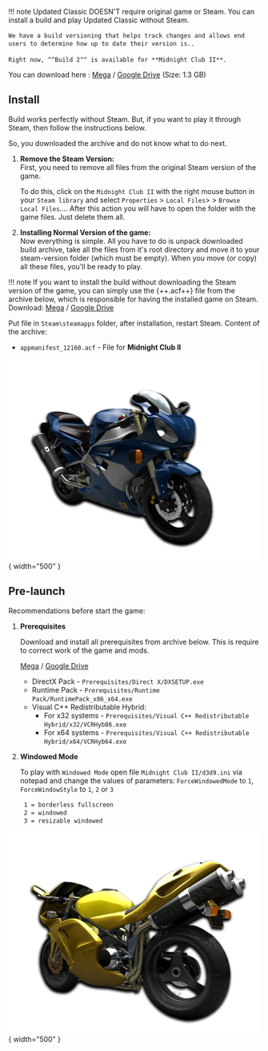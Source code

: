 !!! note
    Updated Classic DOESN'T require original game or Steam. You can install a build and play Updated Classic without Steam.

    We have a build versioning that helps track changes and allows end users to determine how up to date their version is.. 
    
    Right now, ^^Build 2^^ is available for **Midnight Club II**.

You can download here : [Mega](https://mega.nz/file/D5YShK4a#sfpEJFcxNWJEh7RT1dmH8R4wT2aAcua5jnSWjNoMlKU) / [Google Drive](https://drive.google.com/file/d/1PJJPUDWM0pnyXqfYcfxJPz5r8KMkVTD4/edit) (Size: 1.3 GB)

## Install
Build works perfectly without Steam. But, if you want to play it through Steam, then follow the instructions below.    

So, you downloaded the archive and do not know what to do next.

1. **Remove the Steam Version:**  
    First, you need to remove all files from the original Steam version of the game. 

    To do this, click on the `Midnight Club II` with the right mouse button in your `Steam library` and select `Properties` > `Local Files`> > `Browse Local Files`.... After this action you will have to open the folder with the game files. Just delete them all.

2. **Installing Normal Version of the game:**  
Now everything is simple. All you have to do is unpack downloaded build archive, take all the files from it's root directory and move it to your steam-version folder (which must be empty). When you move (or copy) all these files, you'll be ready to play.

!!! note
    If you want to install the build without downloading the Steam version of the game, you can simply use the {++.acf++} file from the archive below, which is responsible for having the installed game on Steam.
Download:
[Mega](https://mega.nz/file/T94BRAAY#l3QVv-L9fFLpylARa99b8qxfCezOXhX65IJaeK1dmdg) / [Google Drive](https://drive.google.com/file/d/1zvAzj9Q1bnq5mZD1e_hqLb3EMoXxdxHy/edit)

Put file in `Steam\steamapps` folder, after installation, restart Steam.
Content of the archive:

- `appmanifest_12160.acf` - File for **Midnight Club II**

![alt](../../assets/mc2/prew_UC_0005-Nousagi.webp){ width="500" }

## Pre-launch

Recommendations before start the game:

1. **Prerequisites**
    
    Download and install all prerequisites from archive below. This is require to correct work of the game and mods.

    [Mega](https://mega.nz/file/T8pBxYoK#BlVBTUS4pJ5sTJogL9Reh82P9YI3UIi09m4iy31l0jg) / [Google Drive](https://drive.google.com/file/d/1OsDwUL2NI4cOGCChPR0gnyFOoa71l2Ea/)
    
    - DirectX Pack - `Prerequisites/Direct X/DXSETUP.exe`
    - Runtime Pack - `Prerequisites/Runtime Pack/RuntimePack_x86_x64.exe`
    - Visual C++ Redistributable Hybrid:
        - For x32 systems - `Prerequisites/Visual C++ Redistributable Hybrid/x32/VCRHyb86.exe`
        - For x64 systems - `Prerequisites/Visual C++ Redistributable Hybrid/x64/VCRHyb64.exe`

2. **Windowed Mode**
    
    To play with `Windowed Mode` open file `Midnight Club II/d3d9.ini` via notepad and change the values of parameters: `ForceWindowedMode` to `1`, `ForceWindowStyle` to `1`, `2` or `3`

        1 = borderless fullscreen
        2 = windowed
        3 = resizable windowed


![alt](../../assets/mc2/prew_UC_0006-Monsoni.webp){ width="500" }